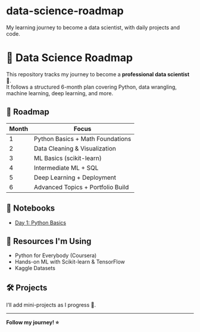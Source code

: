 # data-science-roadmap
My learning journey to become a data scientist, with daily projects and code.
# 🚀 Data Science Roadmap

This repository tracks my journey to become a **professional data scientist** 🚀.  
It follows a structured 6-month plan covering Python, data wrangling, machine learning, deep learning, and more.

## 📅 Roadmap

| Month | Focus                             |
|-------|-----------------------------------|
| 1     | Python Basics + Math Foundations  |
| 2     | Data Cleaning & Visualization     |
| 3     | ML Basics (scikit-learn)          |
| 4     | Intermediate ML + SQL             |
| 5     | Deep Learning + Deployment        |
| 6     | Advanced Topics + Portfolio Build |

## 📂 Notebooks

- [Day 1: Python Basics](Day1_PythonBasics.ipynb)

## 🔗 Resources I'm Using

- Python for Everybody (Coursera)
- Hands-on ML with Scikit-learn & TensorFlow
- Kaggle Datasets

## 🛠️ Projects

I’ll add mini-projects as I progress 💪.

---

**Follow my journey! ⭐**
